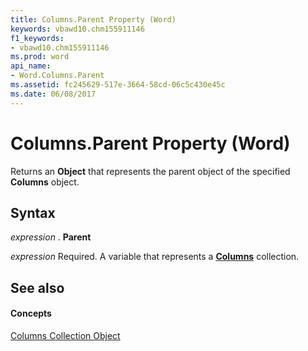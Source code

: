 ```yaml
---
title: Columns.Parent Property (Word)
keywords: vbawd10.chm155911146
f1_keywords:
- vbawd10.chm155911146
ms.prod: word
api_name:
- Word.Columns.Parent
ms.assetid: fc245629-517e-3664-58cd-06c5c430e45c
ms.date: 06/08/2017
---
```



# Columns.Parent Property (Word)

Returns an  **Object** that represents the parent object of the specified **Columns** object.


## Syntax

 _expression_ . **Parent**

 _expression_ Required. A variable that represents a **[Columns](columns-object-word.md)** collection.


## See also


#### Concepts


[Columns Collection Object](columns-object-word.md)

